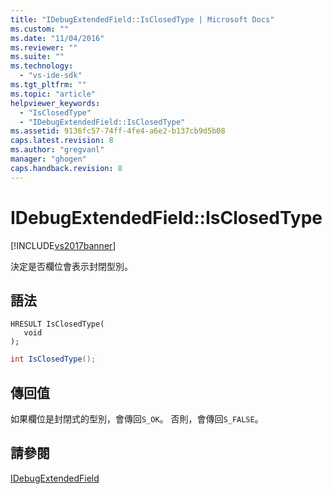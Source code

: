 ```yaml
---
title: "IDebugExtendedField::IsClosedType | Microsoft Docs"
ms.custom: ""
ms.date: "11/04/2016"
ms.reviewer: ""
ms.suite: ""
ms.technology: 
  - "vs-ide-sdk"
ms.tgt_pltfrm: ""
ms.topic: "article"
helpviewer_keywords: 
  - "IsClosedType"
  - "IDebugExtendedField::IsClosedType"
ms.assetid: 9136fc57-74ff-4fe4-a6e2-b137cb9d5b08
caps.latest.revision: 8
ms.author: "gregvanl"
manager: "ghogen"
caps.handback.revision: 8
---
```

# IDebugExtendedField::IsClosedType
[!INCLUDE[vs2017banner](../../../code-quality/includes/vs2017banner.md)]

決定是否欄位會表示封閉型別。  
  
## 語法  
  
```cpp#  
HRESULT IsClosedType(  
   void  
);  
```  
  
```c#  
int IsClosedType();  
```  
  
## 傳回值  
 如果欄位是封閉式的型別，會傳回`S_OK`。 否則，會傳回`S_FALSE`。  
  
## 請參閱  
 [IDebugExtendedField](../../../extensibility/debugger/reference/idebugextendedfield.md)